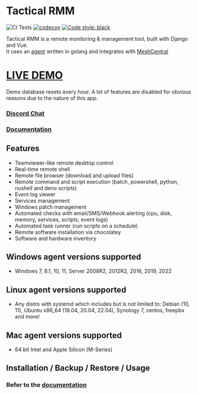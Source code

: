 # Tactical RMM

![CI Tests](https://github.com/amidaware/tacticalrmm/actions/workflows/ci-tests.yml/badge.svg?branch=develop)
[![codecov](https://codecov.io/gh/amidaware/tacticalrmm/branch/develop/graph/badge.svg?token=8ACUPVPTH6)](https://codecov.io/gh/amidaware/tacticalrmm)
[![Code style: black](https://img.shields.io/badge/code%20style-black-000000.svg)](https://github.com/python/black)

Tactical RMM is a remote monitoring & management tool, built with Django and Vue.\
It uses an [agent](https://github.com/amidaware/rmmagent) written in golang and integrates with [MeshCentral](https://github.com/Ylianst/MeshCentral)

# [LIVE DEMO](https://demo.tacticalrmm.com/)

Demo database resets every hour. A lot of features are disabled for obvious reasons due to the nature of this app.

### [Discord Chat](https://discord.gg/upGTkWp)

### [Documentation](https://docs.tacticalrmm.com)

## Features

- Teamviewer-like remote desktop control
- Real-time remote shell
- Remote file browser (download and upload files)
- Remote command and script execution (batch, powershell, python, nushell and deno scripts)
- Event log viewer
- Services management
- Windows patch management
- Automated checks with email/SMS/Webhook alerting (cpu, disk, memory, services, scripts, event logs)
- Automated task runner (run scripts on a schedule)
- Remote software installation via chocolatey
- Software and hardware inventory

## Windows agent versions supported

- Windows 7, 8.1, 10, 11, Server 2008R2, 2012R2, 2016, 2019, 2022

## Linux agent versions supported

- Any distro with systemd which includes but is not limited to: Debian (10, 11), Ubuntu x86_64 (18.04, 20.04, 22.04), Synology 7, centos, freepbx and more!

## Mac agent versions supported

- 64 bit Intel and Apple Silicon (M-Series)

## Installation / Backup / Restore / Usage

### Refer to the [documentation](https://docs.tacticalrmm.com)
